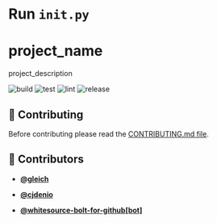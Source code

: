 <!-- DO NOT REMOVE - contributor_list:data:start:["gleich", "cjdenio", "whitesource-bolt-for-github[bot]"]:end -->

# Run `init.py`

# project_name

project_description

![build](https://github.com/github_username/project_name/workflows/build/badge.svg)
![test](https://github.com/github_username/project_name/workflows/test/badge.svg)
![lint](https://github.com/github_username/project_name/workflows/lint/badge.svg)
![release](https://github.com/github_username/project_name/workflows/release/badge.svg)

## 🙌 Contributing

Before contributing please read the [CONTRIBUTING.md file](https://github.com/gleich/project_name/blob/master/CONTRIBUTING.md).

<!-- DO NOT REMOVE - contributor_list:start -->

## 👥 Contributors

- **[@gleich](https://github.com/gleich)**

- **[@cjdenio](https://github.com/cjdenio)**

- **[@whitesource-bolt-for-github[bot]](https://github.com/apps/whitesource-bolt-for-github)**

<!-- DO NOT REMOVE - contributor_list:end -->
